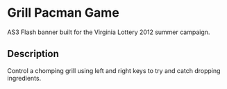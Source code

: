 # Grill Pacman Game
AS3 Flash banner built for the Virginia Lottery 2012 summer campaign.

## Description
Control a chomping grill using left and right keys to try and catch dropping ingredients. 
